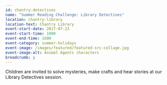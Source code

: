```yaml
---
id: chantry-detectives
name: "Summer Reading Challenge: Library Detectives"
location: chantry-library
location-text: Chantry Library
event-start-date: 2017-07-23
event-start-time: 1000
event-end-time: 1600
event-category: summer-holidays
event-image: /images/featured/featured-src-collage.jpg
event-image-alt: Animal Agents characters
breadcrumb: y
---
```


Children are invited to solve mysteries, make crafts and hear stories at our Library Detectives session.
